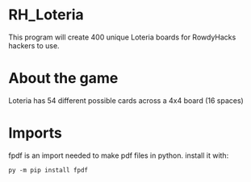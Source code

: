 # RH_Loteria
This program will create 400 unique Loteria boards for RowdyHacks hackers to use.

# About the game
Loteria has 54 different possible cards across a 4x4 board (16 spaces)

# Imports
fpdf is an import needed to make pdf files in python. install it with:

    py -m pip install fpdf